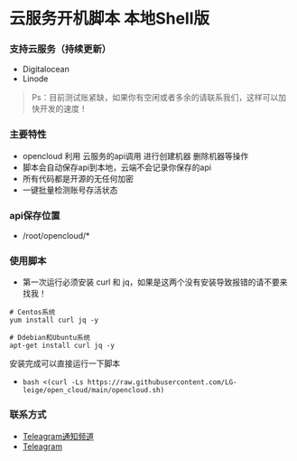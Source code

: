 # 云服务开机脚本 本地Shell版

### 支持云服务（持续更新）
- Digitalocean
- Linode
> Ps：目前测试账紧缺，如果你有空闲或者多余的请联系我们，这样可以加快开发的速度！

### 主要特性
- opencloud 利用 云服务的api调用 进行创建机器 删除机器等操作
- 脚本会自动保存api到本地，云端不会记录你保存的api
- 所有代码都是开源的无任何加密
- 一键批量检测账号存活状态

### api保存位置
- /root/opencloud/*

### 使用脚本

- 第一次运行必须安装 curl 和 jq，如果是这两个没有安装导致报错的请不要来找我！
```
# Centos系统
yum install curl jq -y
 
# Ddebian和Ubuntu系统
apt-get install curl jq -y
```

安装完成可以直接运行一下脚本
- ```bash <(curl -Ls https://raw.githubusercontent.com/LG-leige/open_cloud/main/opencloud.sh)```

### 联系方式
- [Teleagram通知频道](https://t.me/openccloud "@openccloud")
- [Teleagram](https://t.me/LeiGe_233 "LeiGe_233")

